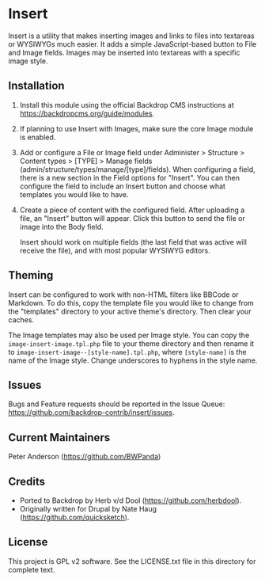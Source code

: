 Insert
======

Insert is a utility that makes inserting images and links to files into
textareas or WYSIWYGs much easier. It adds a simple JavaScript-based button to
File and Image fields. Images may be inserted into textareas with a specific
image style.

Installation
------------

1. Install this module using the official Backdrop CMS instructions at
   https://backdropcms.org/guide/modules.

1. If planning to use Insert with Images, make sure the core Image module is
   enabled.

1. Add or configure a File or Image field under Administer > Structure > Content
   types > [TYPE] > Manage fields (admin/structure/types/manage/[type]/fields).
   When configuring a field, there is a new section in the Field options for
   "Insert". You can then configure the field to include an Insert button and
   choose what templates you would like to have.

1. Create a piece of content with the configured field. After uploading a file,
   an "Insert" button will appear. Click this button to send the file or image
   into the Body field.

   Insert should work on multiple fields (the last field that was active will
   receive the file), and with most popular WYSIWYG editors.

Theming
-------

Insert can be configured to work with non-HTML filters like BBCode or Markdown.
To do this, copy the template file you would like to change from the "templates"
directory to your active theme's directory. Then clear your caches.

The Image templates may also be used per Image style. You can copy the
`image-insert-image.tpl.php` file to your theme directory and then rename it to
`image-insert-image--[style-name].tpl.php`, where `[style-name]` is the name of
the Image style. Change underscores to hyphens in the style name.

Issues
------

Bugs and Feature requests should be reported in the Issue Queue:
https://github.com/backdrop-contrib/insert/issues.

Current Maintainers
-------------------

Peter Anderson (https://github.com/BWPanda)

Credits
-------

- Ported to Backdrop by Herb v/d Dool (https://github.com/herbdool).
- Originally written for Drupal by Nate Haug (https://github.com/quicksketch).

License
-------

This project is GPL v2 software. See the LICENSE.txt file in this directory for
complete text.

